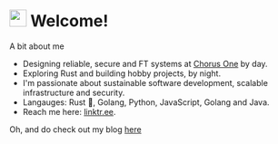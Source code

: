<h1><img src="https://emojis.slackmojis.com/emojis/images/1531849430/4246/blob-sunglasses.gif?1531849430" width="30"/> Welcome!</h1>

A bit about me

- Designing reliable, secure and FT systems at [Chorus One]([https://chorus.one/](https://github.com/ChorusOne/)) by day.
- Exploring Rust and building hobby projects, by night.
- I'm passionate about sustainable software development, scalable infrastructure and security.
- Langauges: Rust 🦀, Golang, Python, JavaScript, Golang and Java.
- Reach me here: [linktr.ee](https://linktr.ee/123vivekr).

Oh, and do check out my blog [here](https://123vivekr.github.io/)
